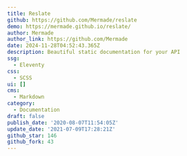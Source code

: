 ```yaml
---
title: Reslate
github: https://github.com/Mermade/reslate
demo: https://mermade.github.io/reslate/
author: Mermade
author_link: https://github.com/Mermade
date: 2024-11-28T04:52:43.365Z
description: Beautiful static documentation for your API
ssg:
  - Eleventy
css:
  - SCSS
ui: []
cms:
  - Markdown
category:
  - Documentation
draft: false
publish_date: '2020-08-07T11:54:05Z'
update_date: '2021-07-09T17:28:21Z'
github_star: 146
github_fork: 43
---
```

